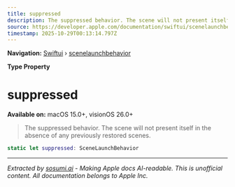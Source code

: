 ```yaml
---
title: suppressed
description: The suppressed behavior. The scene will not present itself in the absence of any previously restored scenes.
source: https://developer.apple.com/documentation/swiftui/scenelaunchbehavior/suppressed
timestamp: 2025-10-29T00:13:14.797Z
---
```


**Navigation:** [Swiftui](/documentation/swiftui) › [scenelaunchbehavior](/documentation/swiftui/scenelaunchbehavior)

**Type Property**

# suppressed

**Available on:** macOS 15.0+, visionOS 26.0+

> The suppressed behavior. The scene will not present itself in the absence of any previously restored scenes.

```swift
static let suppressed: SceneLaunchBehavior
```

---

*Extracted by [sosumi.ai](https://sosumi.ai) - Making Apple docs AI-readable.*
*This is unofficial content. All documentation belongs to Apple Inc.*
